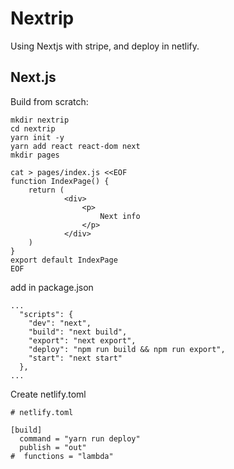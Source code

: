 # Nextrip

Using Nextjs with stripe, and deploy in netlify.

## Next.js

Build from scratch:

```
mkdir nextrip
cd nextrip
yarn init -y
yarn add react react-dom next
mkdir pages

cat > pages/index.js <<EOF
function IndexPage() {
    return (
            <div>
                <p>
                    Next info
                </p>
            </div>
    )
}
export default IndexPage
EOF
```
add in package.json
```
...
  "scripts": {
    "dev": "next",
    "build": "next build",
    "export": "next export",
    "deploy": "npm run build && npm run export",
    "start": "next start"
  },
...
```
Create netlify.toml
```
# netlify.toml 

[build]
  command = "yarn run deploy"
  publish = "out"
#  functions = "lambda"
```
